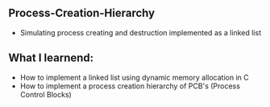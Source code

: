 ## Process-Creation-Hierarchy
 - Simulating process creating and destruction implemented as a linked list

## What I learnend:
  - How to implement a linked list using dynamic memory allocation in C
  - How to implement a process creation hierarchy of PCB's (Process Control Blocks)
